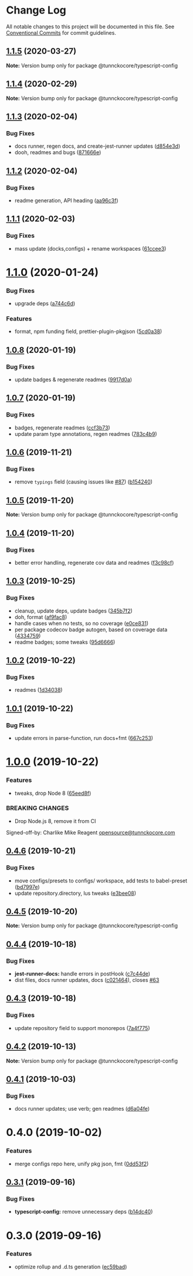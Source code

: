 # Change Log

All notable changes to this project will be documented in this file.
See [Conventional Commits](https://conventionalcommits.org) for commit guidelines.

## [1.1.5](https://github.com/tunnckoCore/opensource/compare/@tunnckocore/typescript-config@1.1.4...@tunnckocore/typescript-config@1.1.5) (2020-03-27)

**Note:** Version bump only for package @tunnckocore/typescript-config





## [1.1.4](https://github.com/tunnckoCore/opensource/compare/@tunnckocore/typescript-config@1.1.3...@tunnckocore/typescript-config@1.1.4) (2020-02-29)

**Note:** Version bump only for package @tunnckocore/typescript-config





## [1.1.3](https://github.com/tunnckoCore/opensource/compare/@tunnckocore/typescript-config@1.1.2...@tunnckocore/typescript-config@1.1.3) (2020-02-04)


### Bug Fixes

* docs runner, regen docs, and create-jest-runner updates ([d854e3d](https://github.com/tunnckoCore/opensource/commit/d854e3d335fa1d2c82d87321a07c6659fe6dcee1))
* dooh, readmes and bugs ([871666e](https://github.com/tunnckoCore/opensource/commit/871666e7eabbca6bf65cbc257311f0a46d410752))





## [1.1.2](https://github.com/tunnckoCore/opensource/compare/@tunnckocore/typescript-config@1.1.1...@tunnckocore/typescript-config@1.1.2) (2020-02-04)


### Bug Fixes

* readme generation, API heading ([aa96c3f](https://github.com/tunnckoCore/opensource/commit/aa96c3f06af5a27b0e3b4119b92a9f7978e0e251))





## [1.1.1](https://github.com/tunnckoCore/opensource/compare/@tunnckocore/typescript-config@1.1.0...@tunnckocore/typescript-config@1.1.1) (2020-02-03)


### Bug Fixes

* mass update (docks,configs) + rename workspaces ([61ccee3](https://github.com/tunnckoCore/opensource/commit/61ccee33ca1cce122de9c7d6522a7a2913f65828))





# [1.1.0](https://github.com/tunnckoCore/opensource/compare/@tunnckocore/typescript-config@1.0.8...@tunnckocore/typescript-config@1.1.0) (2020-01-24)


### Bug Fixes

* upgrade deps ([a744c6d](https://github.com/tunnckoCore/opensource/commit/a744c6dbef340b51e246ecf874579a752b7aa35a))


### Features

* format, npm funding field, prettier-plugin-pkgjson ([5cd0a38](https://github.com/tunnckoCore/opensource/commit/5cd0a389a731e5634636f1a124decbaf36807824))





## [1.0.8](https://github.com/tunnckoCore/opensource/compare/@tunnckocore/typescript-config@1.0.7...@tunnckocore/typescript-config@1.0.8) (2020-01-19)


### Bug Fixes

* update badges & regenerate readmes ([9917d0a](https://github.com/tunnckoCore/opensource/commit/9917d0a8cb045e2b6f83935347d6bb35144686bc))





## [1.0.7](https://github.com/tunnckoCore/opensource/compare/@tunnckocore/typescript-config@1.0.6...@tunnckocore/typescript-config@1.0.7) (2020-01-19)


### Bug Fixes

* badges, regenerate readmes ([ccf3b73](https://github.com/tunnckoCore/opensource/commit/ccf3b73c123dc66f2b1964bb263ab9e331449d3c))
* update param type annotations, regen readmes ([783c4b9](https://github.com/tunnckoCore/opensource/commit/783c4b9ed402621ecdfbda524c0a53b30f83ae68))





## [1.0.6](https://github.com/tunnckoCore/opensource/compare/@tunnckocore/typescript-config@1.0.5...@tunnckocore/typescript-config@1.0.6) (2019-11-21)


### Bug Fixes

* remove `typings` field (causing issues like [#87](https://github.com/tunnckoCore/opensource/issues/87)) ([b154240](https://github.com/tunnckoCore/opensource/commit/b154240e8bab1daa63d873909735d2c59bdf25cc))





## [1.0.5](https://github.com/tunnckoCore/opensource/compare/@tunnckocore/typescript-config@1.0.4...@tunnckocore/typescript-config@1.0.5) (2019-11-20)

**Note:** Version bump only for package @tunnckocore/typescript-config





## [1.0.4](https://github.com/tunnckoCore/opensource/compare/@tunnckocore/typescript-config@1.0.3...@tunnckocore/typescript-config@1.0.4) (2019-11-20)


### Bug Fixes

* better error handling, regenerate cov data and readmes ([f3c98cf](https://github.com/tunnckoCore/opensource/commit/f3c98cf5812cf92127f491df67f083d06235a399))





## [1.0.3](https://github.com/tunnckoCore/opensource/compare/@tunnckocore/typescript-config@1.0.2...@tunnckocore/typescript-config@1.0.3) (2019-10-25)


### Bug Fixes

* cleanup, update deps, update badges ([345b7f2](https://github.com/tunnckoCore/opensource/commit/345b7f23e39481409ddc84d37308986462ada969))
* doh, format ([af9fac8](https://github.com/tunnckoCore/opensource/commit/af9fac844fb3d43fb43d39003eec18f482b6c6aa))
* handle cases when no tests, so no coverage ([e0ce831](https://github.com/tunnckoCore/opensource/commit/e0ce8313eedbcb5e8780865ed05533b5a2190c36))
* per package codecov badge autogen, based on coverage data ([4334759](https://github.com/tunnckoCore/opensource/commit/4334759d331dfcef98f43735a356753a685b139a))
* readme badges; some tweaks ([95d6666](https://github.com/tunnckoCore/opensource/commit/95d666659a2ac29bece307d22c66b6c0e7e47683))





## [1.0.2](https://github.com/tunnckoCore/opensource/compare/@tunnckocore/typescript-config@1.0.1...@tunnckocore/typescript-config@1.0.2) (2019-10-22)


### Bug Fixes

* readmes ([1d34038](https://github.com/tunnckoCore/opensource/commit/1d3403852b1c6321c8fea89d45956e73b20a616e))





## [1.0.1](https://github.com/tunnckoCore/opensource/compare/@tunnckocore/typescript-config@1.0.0...@tunnckocore/typescript-config@1.0.1) (2019-10-22)


### Bug Fixes

* update errors in parse-function,  run docs+fmt ([667c253](https://github.com/tunnckoCore/opensource/commit/667c2539f668bfe07659ea397d9dda1305b7da4e))





# [1.0.0](https://github.com/tunnckoCore/opensource/compare/@tunnckocore/typescript-config@0.4.6...@tunnckocore/typescript-config@1.0.0) (2019-10-22)


### Features

* tweaks, drop Node 8 ([65eed8f](https://github.com/tunnckoCore/opensource/commit/65eed8f5849b2e19656c562e10db276115ce3e24))


### BREAKING CHANGES

* Drop Node.js 8, remove it from CI

Signed-off-by: Charlike Mike Reagent <opensource@tunnckocore.com>





## [0.4.6](https://github.com/tunnckoCore/opensource/compare/@tunnckocore/typescript-config@0.4.5...@tunnckocore/typescript-config@0.4.6) (2019-10-21)


### Bug Fixes

* move configs/presets to configs/ workspace, add tests to babel-preset ([bd7997e](https://github.com/tunnckoCore/opensource/commit/bd7997e9670f438f426946e649059441709bac0b))
* update repository.directory, lus tweaks ([e3bee08](https://github.com/tunnckoCore/opensource/commit/e3bee0829a3956601a52245cbc54ede4766772c7))





## [0.4.5](https://github.com/tunnckoCore/opensource/compare/@tunnckocore/typescript-config@0.4.4...@tunnckocore/typescript-config@0.4.5) (2019-10-20)

**Note:** Version bump only for package @tunnckocore/typescript-config





## [0.4.4](https://github.com/tunnckoCore/opensource/compare/@tunnckocore/typescript-config@0.4.3...@tunnckocore/typescript-config@0.4.4) (2019-10-18)


### Bug Fixes

* **jest-runner-docs:** handle errors in postHook ([c7c44de](https://github.com/tunnckoCore/opensource/commit/c7c44de))
* dist files, docs runner updates, docs ([c021464](https://github.com/tunnckoCore/opensource/commit/c021464)), closes [#63](https://github.com/tunnckoCore/opensource/issues/63)





## [0.4.3](https://github.com/tunnckoCore/opensource/compare/@tunnckocore/typescript-config@0.4.2...@tunnckocore/typescript-config@0.4.3) (2019-10-18)


### Bug Fixes

* update repository field to support monorepos ([7a4f775](https://github.com/tunnckoCore/opensource/commit/7a4f775))





## [0.4.2](https://github.com/tunnckoCore/opensource/tree/master/@tunnckocore/typescript-config/compare/@tunnckocore/typescript-config@0.4.1...@tunnckocore/typescript-config@0.4.2) (2019-10-13)

**Note:** Version bump only for package @tunnckocore/typescript-config





## [0.4.1](https://github.com/tunnckoCore/opensource/tree/master/@tunnckocore/typescript-config/compare/@tunnckocore/typescript-config@0.4.0...@tunnckocore/typescript-config@0.4.1) (2019-10-03)


### Bug Fixes

* docs runner updates; use verb; gen readmes ([d6a04fe](https://github.com/tunnckoCore/opensource/tree/master/@tunnckocore/typescript-config/commit/d6a04fe))





# 0.4.0 (2019-10-02)


### Features

* merge configs repo here, unify pkg json, fmt ([0dd53f2](https://github.com/tunnckoCore/opensource/tree/master/@tunnckocore/typescript-config/commit/0dd53f2))





## [0.3.1](https://github.com/tunnckocore/configs/compare/@tunnckocore/typescript-config@0.3.0...@tunnckocore/typescript-config@0.3.1) (2019-09-16)


### Bug Fixes

* **typescript-config:** remove unnecessary deps ([b14dc40](https://github.com/tunnckocore/configs/commit/b14dc40))





# 0.3.0 (2019-09-16)


### Features

* optimize rollup and .d.ts generation ([ec59bad](https://github.com/tunnckocore/configs/commit/ec59bad))
